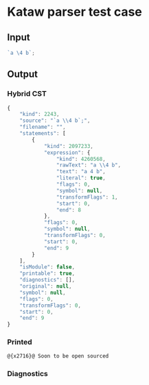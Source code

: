 # Kataw parser test case

## Input

`````js
`a \4 b`;
`````

## Output

### Hybrid CST

```javascript
{
    "kind": 2243,
    "source": "`a \\4 b`;",
    "filename": "",
    "statements": [
        {
            "kind": 2097233,
            "expression": {
                "kind": 4260568,
                "rawText": "a \\4 b",
                "text": "a 4 b",
                "literal": true,
                "flags": 0,
                "symbol": null,
                "transformFlags": 1,
                "start": 0,
                "end": 8
            },
            "flags": 0,
            "symbol": null,
            "transformFlags": 0,
            "start": 0,
            "end": 9
        }
    ],
    "isModule": false,
    "printable": true,
    "diagnostics": [],
    "original": null,
    "symbol": null,
    "flags": 0,
    "transformFlags": 0,
    "start": 0,
    "end": 9
}
```

### Printed

```javascript
@{x2716}@ Soon to be open sourced
```

### Diagnostics

```javascript

```

